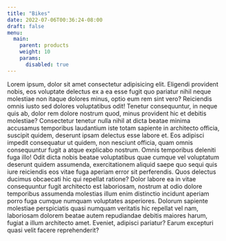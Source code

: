 ```yaml
---
title: "Bikes"
date: 2022-07-06T00:36:24-08:00
draft: false
menu: 
  main:
    parent: products
    weight: 10
    params:
      disabled: true
---
```

Lorem ipsum, dolor sit amet consectetur adipisicing elit. Eligendi provident nobis, eos voluptate delectus ex a ea esse fugit quo pariatur nihil neque molestiae non itaque dolores minus, optio eum rem sint vero? Reiciendis omnis iusto sed dolores voluptatibus odit! Tenetur consequuntur, in neque quis ab, dolor rem dolore nostrum quod, minus provident hic et debitis molestiae? Consectetur tenetur nulla nihil at dicta beatae minima accusamus temporibus laudantium iste totam sapiente in architecto officia, suscipit quidem, deserunt ipsam delectus esse labore et. Eos adipisci impedit consequatur ut quidem, non nesciunt officia, quam omnis consequuntur fugit a atque explicabo nostrum. Omnis temporibus deleniti fuga illo! Odit dicta nobis beatae voluptatibus quae cumque vel voluptatum deserunt quidem assumenda, exercitationem aliquid saepe quo sequi quis iure reiciendis eos vitae fuga aperiam error sit perferendis. Quos delectus ducimus obcaecati hic qui repellat ratione? Dolor labore ea in vitae consequuntur fugit architecto est laboriosam, nostrum at odio dolore temporibus assumenda molestias illum enim distinctio incidunt aperiam porro fuga cumque numquam voluptates asperiores. Dolorum sapiente molestiae perspiciatis quasi numquam veritatis hic repellat vel nam, laboriosam dolorem beatae autem repudiandae debitis maiores harum, fugiat a illum architecto amet. Eveniet, adipisci pariatur? Earum excepturi quasi velit facere reprehenderit?
